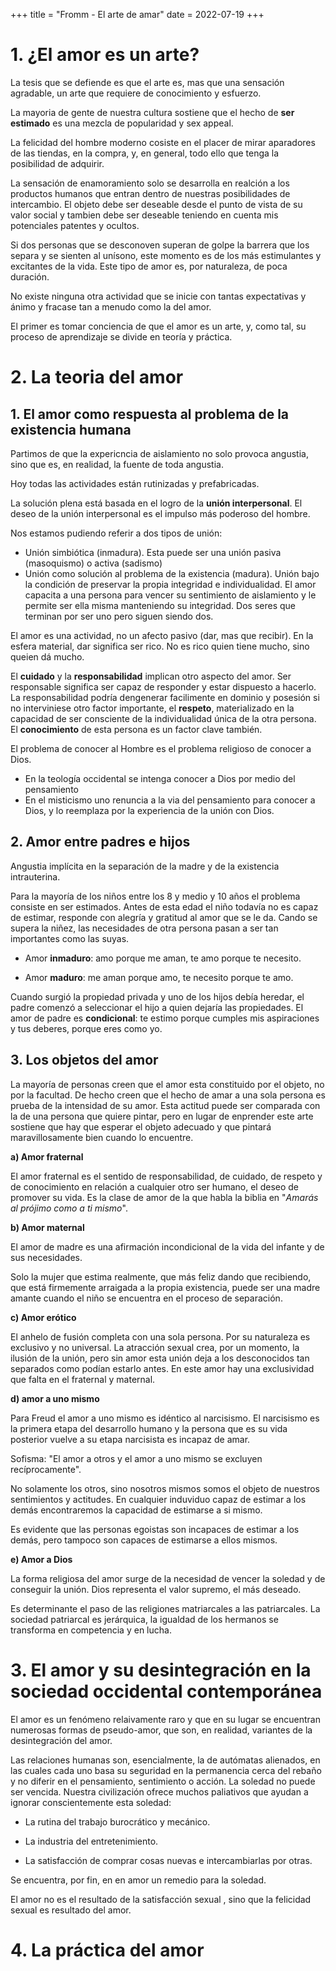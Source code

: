 +++
title = "Fromm - El arte de amar"
date = 2022-07-19
+++

# 1. ¿El amor es un arte?

La tesis que se defiende es que el arte es, mas que una sensación agradable, un arte que requiere de conocimiento y esfuerzo.

La mayoria de gente de nuestra cultura sostiene que el hecho de **ser estimado** es una mezcla de popularidad y sex appeal.

La felicidad del hombre moderno cosiste en el placer de mirar aparadores de las tiendas, en la compra, y, en general, todo ello que tenga la posibilidad de adquirir.

La sensación de enamoramiento solo se desarrolla en realción a los productos humanos que entran dentro de nuestras posibilidades de intercambio. El objeto debe ser deseable desde el punto de vista de su valor social y tambien debe ser deseable teniendo en cuenta mis potenciales patentes y ocultos. 

Si dos personas que se desconoven superan de golpe la barrera que los separa y se sienten al unísono, este momento es de los más estimulantes y excitantes de la vida. Este tipo de amor es, por naturaleza, de poca duración.

No existe ninguna otra actividad que se inicie con tantas expectativas y ánimo y fracase tan a menudo como la del amor.

El primer es tomar conciencia de que el amor es un arte, y, como tal, su proceso de aprendizaje se divide en teoría y práctica.

# 2. La teoria del amor

## 1. El amor como respuesta al problema de la existencia humana

Partimos de que la expericncia de aislamiento no solo provoca angustia, sino que es, en realidad, la fuente de toda angustia.

Hoy todas las actividades están rutinizadas y prefabricadas.

La solución plena está basada en el logro de la **unión interpersonal**. El deseo de la unión interpersonal es el impulso más poderoso del hombre.

Nos estamos pudiendo referir a dos tipos de unión:

- Unión simbiótica (inmadura). Esta puede ser una unión pasiva (masoquismo) o activa (sadismo)
- Unión como solución al problema de la existencia (madura). Unión bajo la condición de preservar la propia integridad e individualidad. El amor capacita a una persona para vencer su sentimiento de aislamiento y le permite ser ella misma manteniendo su integridad. Dos seres que terminan por ser uno pero siguen siendo dos. 

El amor es una actividad, no un afecto pasivo (dar, mas que recibir). En la esfera material, dar significa ser rico. No es rico quien tiene mucho, sino queien dá mucho.

El **cuidado** y la **responsabilidad** implican otro aspecto del amor. Ser responsable significa ser capaz de responder y estar dispuesto a hacerlo. La responsabilidad podría dengenerar facilimente en dominio y posesión si no interviniese otro factor importante, el **respeto**, materializado en la capacidad de ser consciente de la individualidad única de la otra persona. El **conocimiento** de esta persona es un factor clave también.

El problema de conocer al Hombre es el problema religioso de conocer a Dios.

- En la teología occidental se intenga conocer a Dios por medio del pensamiento
- En el misticismo uno renuncia a la via del pensamiento para conocer a Dios, y lo reemplaza por la experiencia de la unión con Dios.

## 2. Amor entre padres e hijos

Angustia implícita en la separación de la madre y de la existencia intrauterina.

Para la mayoría de los niños entre los 8 y medio y 10 años el problema consiste en ser estimados. Antes de esta edad el niño todavía no es capaz de estimar, responde con alegría y gratitud al amor que se le da. Cando se supera la niñez, las necesidades de otra persona pasan a ser tan importantes como las suyas.

- Amor **inmaduro**: amo porque me aman, te amo porque te necesito.

- Amor **maduro**: me aman porque amo, te necesito porque te amo.

Cuando surgió la propiedad privada y uno de los hijos debía heredar, el padre comenzó a seleccionar el hijo a quien dejaría las propiedades. El amor de padre es **condicional**: te estimo porque cumples mis aspiraciones y tus deberes, porque eres como yo.

## 3. Los objetos del amor

La mayoría de personas creen que el amor esta constituido por el objeto, no por la facultad. De hecho creen que el hecho de amar a una sola persona es prueba de la intensidad de su amor. Esta actitud puede ser comparada con la de una persona que quiere pintar, pero en lugar de enprender este arte sostiene que hay que esperar el objeto adecuado y que pintará maravillosamente bien cuando lo encuentre.

**a) Amor fraternal**

El amor fraternal es el sentido de responsabilidad, de cuidado, de respeto y de conocimiento  en relación a cualquier otro ser humano, el deseo de promover su vida. Es la clase de amor de la que habla la biblia en "*Amarás al prójimo como a ti mismo*".

**b) Amor maternal**

El amor de madre es una afirmación incondicional de la vida del infante y de sus necesidades.

Solo la mujer que estima realmente, que más feliz dando que recibiendo, que está firmemente arraigada a la propia existencia, puede ser una madre amante cuando el niño se encuentra en el proceso de separación.

**c) Amor erótico**

El anhelo de fusión completa con una sola persona. Por su naturaleza es exclusivo y no universal. La atracción sexual crea, por un momento, la ilusión de la unión, pero sin amor esta unión deja a los desconocidos tan separados como podían estarlo antes. En este amor hay una exclusividad que falta en el fraternal y maternal.

**d) amor a uno mismo**

Para Freud el amor a uno mismo es idéntico al narcisismo. El narcisismo es la primera etapa del desarrollo humano y la persona que es su vida posterior vuelve a su etapa narcisista es incapaz de amar. 

Sofisma: "El amor a otros y el amor a uno mismo se excluyen recíprocamente".

No solamente los otros, sino nosotros mismos somos el objeto de nuestros sentimientos y actitudes. En cualquier induviduo capaz de  estimar a los demás encontraremos la capacidad de estimarse a si mismo.

Es evidente que las personas egoistas son incapaces de estimar a los demás, pero tampoco son capaces de estimarse a ellos mismos.

**e) Amor a Dios**

La forma religiosa del amor surge de la necesidad de vencer la soledad y de conseguir la unión. Dios representa el valor supremo, el más deseado.

Es determinante el paso de las religiones matriarcales a las patriarcales. La sociedad patriarcal es jerárquica, la igualdad de los hermanos se transforma en competencia y en lucha.

# 3. El amor y su desintegración en la sociedad occidental contemporánea

El amor es un fenómeno relaivamente raro y que en su lugar se encuentran numerosas formas de pseudo-amor, que son, en realidad, variantes de la desintegración del amor.

Las relaciones humanas son, esencialmente, la de autómatas alienados, en las cuales cada uno basa su seguridad en la permanencia cerca del rebaño y no diferir en el pensamiento, sentimiento o acción. La soledad no puede ser vencida. Nuestra civilización ofrece muchos paliativos que ayudan a ignorar conscientemente esta soledad: 

- La rutina del trabajo burocrático y mecánico.

- La industria del entretenimiento.

- La satisfacción de comprar cosas nuevas e intercambiarlas por otras.

Se encuentra, por fin, en en amor un remedio para la soledad.

El amor no es el resultado de la satisfacción sexual , sino que la felicidad sexual es resultado del amor.

# 4. La práctica del amor
